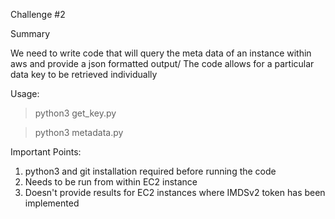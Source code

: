 Challenge #2

Summary

We need to write code that will query the meta data of an instance within aws and provide a json formatted output/
The code allows for a particular data key to be retrieved individually

Usage:

> python3 get_key.py

> python3 metadata.py

Important Points:

1. python3 and git installation required before running the code
2. Needs to be run from within EC2 instance
3. Doesn't provide results for EC2 instances where IMDSv2 token has been implemented

